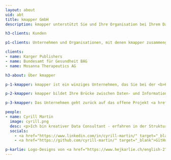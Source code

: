```yaml
---
layout: about
uid: abt
title: kmapper GmbH
description: kmapper unterstützt Sie und Ihre Organisation bei Ihrem Datenprojekt durch Business-Analyse, Requirements Engineering und Entwicklung

h3-clients: Kunden

p1-clients: Unternehmen und Organisationen, mit denen kmapper zusammengearbeitet hat&#58;

clients:
- name: Karger Publishers
- name: Bundesamt für Gesundheit BAG
- name: Mosanna Therapeutics AG

h3-about: Über kmapper

p-1-kmapper: kmapper ist ein winziges Unternehmen, das Sie bei der <b>Kuration</b>, <b>Organisation</b> und <b>Publikation</b> Ihrer Daten und Informationen unterstützt. Es führt Projekte unabhängig und effizient durch, bietet spezialisierte Feelance-Dienstleistungen durch Partnerschaften an und arbeitet mit grösseren Teams zusammen, um externe Ressourcen bereitzustellen.

p-2-kmapper: kmapper bildet Ihre Brücke zwischen Daten- und Informationskomplexität und Nutzerfreundlichkeit. Eine sorgfältige <b>Business-Analyse</b> und ein umfassendes <b>Requirements Engineering</b> sorgen für die präzise Erfassung der Bedürfnisse und Ziele. Dies bildet die Grundlage für die <b>Entwicklung</b> massgeschneiderter Lösungen, die den Wissenstransfer fördern und die Daten- und Informationsnutzung verbessern.

p-3-kmapper: Das Unternehmen geht zurück auf das offene Projekt <a href="https://kmapper.org" target="_blank">kmapper.org</a>. Ein Tool, das Open Access-Forschungsartikel nutzt, um Themen in einem interdisziplinären Kontext zu visualisieren. In einer frühen ersten Version war es als "The Knowledge Mapper" bekannt, oder kurz&#58; kmapper.

people:
- name: Cyrill Martin
  image: cyrill.png
  desc: <p>Ich bin kreativer Data Consultant - erfahren in der Strukturierung von Daten und Informationen für Mensch und Maschine.</p><p>Ich habe im Forschungs- und Verlagswesen gearbeitet, bevor ich die kmapper GmbH gegründet habe. Hier können Sie einen Blick in meinen Lebenslauf werfen&#58; <a href="https://cyrill-martin.github.io/" target="_blank">cyrill-martin.github.io</a>.</p>
  socials:
    - <a href="https://www.linkedin.com/in/cyrill-martin/" target="_blank">LinkedIn</a>
    - <a href="https://github.com/cyrill-martin/" target="_blank">GitHub</a>

p-karlie: Logo-Designs von <a href="https://www.hejkarlie.ch/english-2" target="_blank">Karlie GmbH</a>.
---
```

